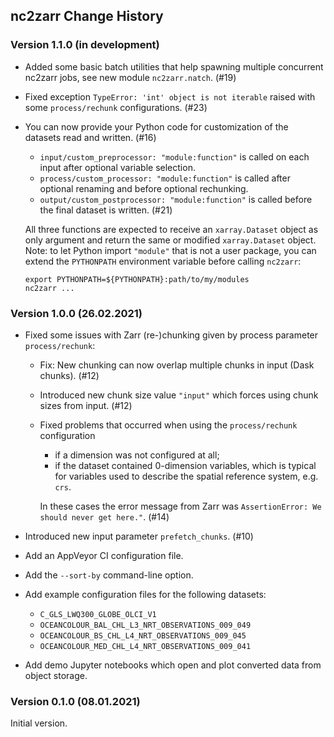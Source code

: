 ## nc2zarr Change History

### Version 1.1.0 (in development)

* Added some basic batch utilities that help spawning multiple concurrent
  nc2zarr jobs, see new module `nc2zarr.natch`. (#19)    
  
* Fixed exception `TypeError: 'int' object is not iterable`
  raised with some `process/rechunk` configurations. (#23)

* You can now provide your Python code for customization 
  of the datasets read and written. (#16)
  - `input/custom_preprocessor: "module:function"` is called on 
    each input after optional variable selection.
  - `process/custom_processor: "module:function"` is called after 
    optional renaming and before optional rechunking.
  - `output/custom_postprocessor: "module:function"` is called before 
    the final dataset is written. (#21)

  All three functions are expected to receive an `xarray.Dataset` object
  as only argument and return the same or modified `xarray.Dataset` object.
  Note: to let Python import `"module"` that is not a user package,
  you can extend the `PYTHONPATH` environment variable before
  calling `nc2zarr`:
    ```
    export PYTHONPATH=${PYTHONPATH}:path/to/my/modules
    nc2zarr ...
    ``` 


### Version 1.0.0 (26.02.2021)

* Fixed some issues with Zarr (re-)chunking given by process parameter
  `process/rechunk`: 
  - Fix: New chunking can now overlap multiple chunks in input 
    (Dask chunks). (#12)
  - Introduced new chunk size value `"input"` which forces using chunk sizes 
    from input. (#12)
  - Fixed problems that occurred when using the `process/rechunk` 
    configuration
    + if a dimension was not configured at all;
    + if the dataset contained 0-dimension variables, which is 
      typical for variables used to describe the spatial reference system, 
      e.g. `crs`.
      
    In these cases the error message from Zarr was
    `AssertionError: We should never get here."`. (#14)

* Introduced new input parameter `prefetch_chunks`. (#10) 

* Add an AppVeyor CI configuration file.

* Add the `--sort-by` command-line option.

* Add example configuration files for the following datasets:
  - `C_GLS_LWQ300_GLOBE_OLCI_V1`
  - `OCEANCOLOUR_BAL_CHL_L3_NRT_OBSERVATIONS_009_049`
  - `OCEANCOLOUR_BS_CHL_L4_NRT_OBSERVATIONS_009_045`
  - `OCEANCOLOUR_MED_CHL_L4_NRT_OBSERVATIONS_009_041`

* Add demo Jupyter notebooks which open and plot converted data from object
  storage.

### Version 0.1.0 (08.01.2021)

Initial version. 
